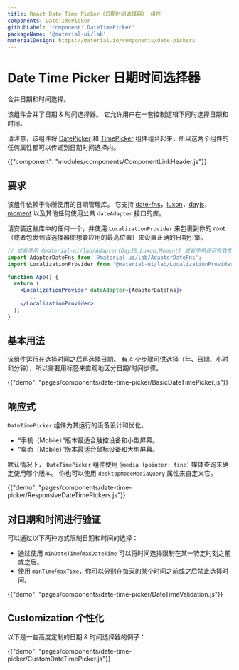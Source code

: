 ```yaml
---
title: React Date Time Picker（日期时间选择器） 组件
components: DateTimePicker
githubLabel: 'component: DateTimePicker'
packageName: '@material-ui/lab'
materialDesign: https://material.io/components/date-pickers
---
```


# Date Time Picker 日期时间选择器

<p class="description">合并日期和时间选择。</p>

该组件合并了日期 & 时间选择器。 它允许用户在一套控制逻辑下同时选择日期和时间。

请注意，该组件将 [DatePicker](/components/date-picker/) 和 [TimePicker](/components/time-picker/) 组件组合起来，所以这两个组件的任何属性都可以传递到日期时间选择内。

{{"component": "modules/components/ComponentLinkHeader.js"}}

## 要求

该组件依赖于你所使用的日期管理库。 它支持 [date-fns](https://date-fns.org/)，[luxon](https://moment.github.io/luxon/)，[dayjs](https://github.com/iamkun/dayjs)，[moment](https://momentjs.com/) 以及其他任何使用公共 `dateAdapter` 接口的库。

请安装这些库中的任何一个，并使用 `LocalizationProvider` 来包裹到你的 root（或者包裹到该选择器你想要应用的最高位置）来设置正确的日期引擎。

```jsx
// 或者使用 @material-ui/lab/Adapter{DayJS,Luxon,Moment} 或者使用任何有效的 date-io 适配器
import AdapterDateFns from '@material-ui/lab/AdapterDateFns';
import LocalizationProvider from '@material-ui/lab/LocalizationProvider';

function App() {
  return (
    <LocalizationProvider dateAdapter={AdapterDateFns}>
      ...
    </LocalizationProvider>
  );
}
```

## 基本用法

该组件运行在选择时间之后再选择日期。 有 4 个步骤可供选择（年、日期、小时和分钟），所以需要用标签来直观地区分日期/时间步骤。

{{"demo": "pages/components/date-time-picker/BasicDateTimePicker.js"}}

## 响应式

`DateTimePicker` 组件为其运行的设备设计和优化。

- “手机（Mobile）”版本最适合触控设备和小型屏幕。
- “桌面（Mobile）”版本最适合鼠标设备和大型屏幕。

默认情况下， `DateTimePicker` 组件使用 `@media (pointer: fine)` 媒体查询来确定使用哪个版本。 你也可以使用 `desktopModeMediaQuery` 属性来自定义它。

{{"demo": "pages/components/date-time-picker/ResponsiveDateTimePickers.js"}}

## 对日期和时间进行验证

可以通过以下两种方式限制日期和时间的选择：

- 通过使用 `minDateTime`/`maxDateTime` 可以将时间选择限制在某一特定时刻之前或之后。
- 使用 `minTime`/`maxTime`，你可以分别在每天的某个时间之前或之后禁止选择时间。

{{"demo": "pages/components/date-time-picker/DateTimeValidation.js"}}

## Customization 个性化

以下是一些高度定制的日期 & 时间选择器的例子：

{{"demo": "pages/components/date-time-picker/CustomDateTimePicker.js"}}
